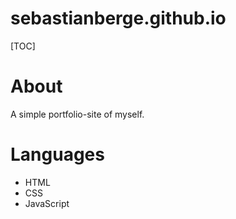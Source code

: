 <h1>sebastianberge.github.io</h1>

[TOC]

# About

A simple portfolio-site of myself.

# Languages

- HTML
- CSS
- JavaScript
